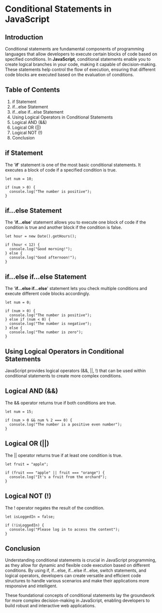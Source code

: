 # Conditional Statements in JavaScript
## Introduction
Conditional statements are fundamental components of programming languages that allow developers to execute certain blocks of code based on specified conditions. In **JavaScript**, conditional statements enable you to create logical branches in your code, making it capable of decision-making. These statements help control the flow of execution, ensuring that different code blocks are executed based on the evaluation of conditions.

## Table of Contents
1. if Statement
2. if...else Statement
3. if...else if...else Statement
4. Using Logical Operators in Conditional Statements
5. Logical AND (&&)
6. Logical OR (||)
7. Logical NOT (!)
8. Conclusion
## if Statement
The '**if**' statement is one of the most basic conditional statements. It executes a block of code if a specified condition is true.
```
let num = 10;

if (num > 0) {
  console.log("The number is positive");
}
```
## if...else Statement 
The '**if...else**' statement allows you to execute one block of code if the condition is true and another block if the condition is false.
```
let hour = new Date().getHours();

if (hour < 12) {
  console.log("Good morning!");
} else {
  console.log("Good afternoon!");
}
```
## if...else if...else Statement
The '**if...else if...else**' statement lets you check multiple conditions and execute different code blocks accordingly.

```
let num = 0;

if (num > 0) {
  console.log("The number is positive");
} else if (num < 0) {
  console.log("The number is negative");
} else {
  console.log("The number is zero");
}
```
## Using Logical Operators in Conditional Statements
JavaScript provides logical operators (&&, ||, !) that can be used within conditional statements to create more complex conditions.
## Logical AND (&&)
The && operator returns true if both conditions are true.
```
let num = 15;

if (num > 0 && num % 2 === 0) {
  console.log("The number is a positive even number");
}
```
## Logical OR (||)
The || operator returns true if at least one condition is true.
```
let fruit = "apple";

if (fruit === "apple" || fruit === "orange") {
  console.log("It's a fruit from the orchard");
}
```
## Logical NOT (!)
The ! operator negates the result of the condition.
```
let isLoggedIn = false;

if (!isLoggedIn) {
  console.log("Please log in to access the content");
}
```
## Conclusion
Understanding conditional statements is crucial in JavaScript programming, as they allow for dynamic and flexible code execution based on different conditions. By using if, if...else, if...else if...else, switch statements, and logical operators, developers can create versatile and efficient code structures to handle various scenarios and make their applications more responsive and intelligent.

These foundational concepts of conditional statements lay the groundwork for more complex decision-making in JavaScript, enabling developers to build robust and interactive web applications.
  
